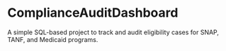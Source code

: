 # ComplianceAuditDashboard
A simple SQL-based project to track and audit eligibility cases for SNAP, TANF, and Medicaid programs.
